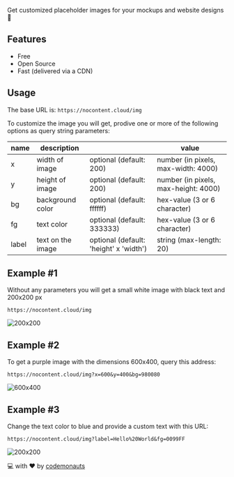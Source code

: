 Get customized placeholder images for your mockups and website designs :rocket:

## Features
 * Free
 * Open Source
 * Fast (delivered via a CDN)
 
## Usage
The base URL is: `https://nocontent.cloud/img`

To customize the image you will get, prodive one or more of the following options as query string parameters:

|name|description||value|
|---|---|---|---|
|x|width of image|optional (default: 200)|number (in pixels, max-width: 4000)|
|y|height of image|optional (default: 200)|number (in pixels, max-height: 4000)|
|bg|background color|optional (default: ffffff)|hex-value (3 or 6 character)|
|fg|text color|optional (default: 333333)|hex-value (3 or 6 character)|
|label|text on the image|optional (default: 'height' x 'width') | string (max-length: 20)

## Example #1
Without any parameters you will get a small white image with black text and 200x200 px
```
https://nocontent.cloud/img
```
![200x200](https://nocontent.cloud/img)

## Example #2
To get a purple image with the dimensions 600x400, query this address:
```
https://nocontent.cloud/img?x=600&y=400&bg=980080
```
![600x400](https://nocontent.cloud/img?x=600&y=400&bg=980080)

## Example #3
Change the text color to blue and provide a custom text with this URL:
```
https://nocontent.cloud/img?label=Hello%20World&fg=0099FF
```
![200x200](https://nocontent.cloud/img?label=Hello%20World&fg=0099FF)



:computer: with :heart: by [codemonauts](https://codemonauts.com)
